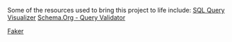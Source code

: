 Some of the resources used to bring this project to life include:
[SQL Query Visualizer](https://www.coderstool.com/sql-query-visualizer)
[Schema.Org - Query Validator](https://validator.schema.org/)

[Faker](https://fakerjs.dev/)
